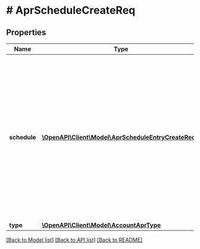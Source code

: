 # # AprScheduleCreateReq

## Properties

Name | Type | Description | Notes
------------ | ------------- | ------------- | -------------
**schedule** | [**\OpenAPI\Client\Model\AprScheduleEntryCreateReq[]**](AprScheduleEntryCreateReq.md) | Contains one or more &#x60;schedule&#x60; objects, which contain information on the annual percentage rates (APRs) associated with the type of balance on the credit account and when they are effective. |
**type** | [**\OpenAPI\Client\Model\AccountAprType**](AccountAprType.md) |  |

[[Back to Model list]](../../README.md#models) [[Back to API list]](../../README.md#endpoints) [[Back to README]](../../README.md)
